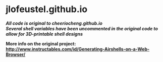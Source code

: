 # jlofeustel.github.io

<b> *All code is original to cheeriocheng.github.io* <b> <br>
<b> *Several shell variables have been uncommented in the original code to allow for 3D-printable shell designs* <b>
  
More info on the original project: http://www.instructables.com/id/Generating-Airshells-on-a-Web-Browser/
